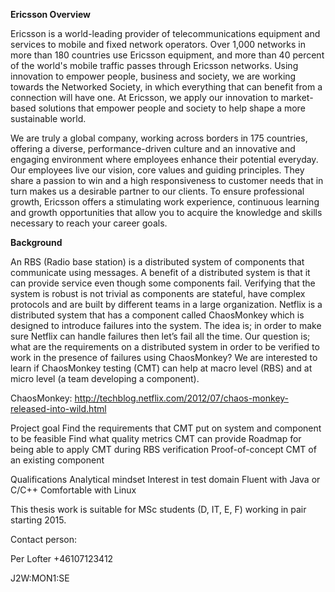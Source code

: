 **Ericsson Overview**

Ericsson is a world-leading provider of telecommunications equipment and services to mobile and fixed network operators. Over 1,000 networks in more than 180 countries use Ericsson equipment, and more than 40 percent of the world's mobile traffic passes through Ericsson networks. Using innovation to empower people, business and society, we are working towards the Networked Society, in which everything that can benefit from a connection will have one. At Ericsson, we apply our innovation to market-based solutions that empower people and society to help shape a more sustainable world.
 
We are truly a global company, working across borders in 175 countries, offering a diverse, performance-driven culture and an innovative and engaging environment where employees enhance their potential everyday. Our employees live our vision, core values and guiding principles. They share a passion to win and a high responsiveness to customer needs that in turn makes us a desirable partner to our clients. To ensure professional growth, Ericsson offers a stimulating work experience, continuous learning and growth opportunities that allow you to acquire the knowledge and skills necessary to reach your career goals.
 
 
**Background**

An RBS (Radio base station) is a distributed system of components that communicate using messages. A benefit of a distributed system is that it can provide service even though some components fail. Verifying that the system is robust is not trivial as components are stateful, have complex protocols and are built by different teams in a large organization. Netflix is a distributed system that has a component called ChaosMonkey which is designed to introduce failures into the system. The idea is; in order to make sure Netflix can handle failures then let’s fail all the time. Our question is; what are the requirements on a distributed system in order to be verified to work in the presence of failures using ChaosMonkey? We are interested to learn if ChaosMonkey testing (CMT) can help at macro level (RBS) and at micro level (a team developing a component).
 
ChaosMonkey: http://techblog.netflix.com/2012/07/chaos-monkey-released-into-wild.html
 
Project goal
Find the requirements that CMT put on system and component to be feasible
Find what quality metrics CMT can provide
Roadmap for being able to apply CMT during RBS verification
Proof-of-concept CMT of an existing component
 
Qualifications
Analytical mindset
Interest in test domain
Fluent with Java or C/C++
Comfortable with Linux
 
This thesis work is suitable for MSc students (D, IT, E, F) working in pair starting 2015.
 
Contact person:
 
Per Lofter
+46107123412
 
 
J2W:MON1:SE  
